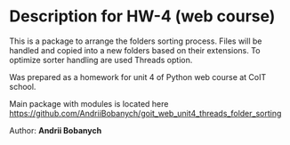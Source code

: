 # Description for HW-4 (web course)

This is a package to arrange the folders sorting process.
Files will be handled and copied into a new folders based on their extensions.
To optimize sorter handling are used Threads option.

Was prepared as a homework for unit 4 of Python web course at CoIT school.

Main package with modules is located here  
https://github.com/AndriiBobanych/goit_web_unit4_threads_folder_sorting


Author: <b>Andrii Bobanych<b>